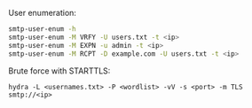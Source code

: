 User enumeration:
```bash
smtp-user-enum -h
smtp-user-enum -M VRFY -U users.txt -t <ip>
smtp-user-enum -M EXPN -u admin -t <ip>
smtp-user-enum -M RCPT -D example.com -U users.txt -t <ip>
```

Brute force with STARTTLS:
```shell
hydra -L <usernames.txt> -P <wordlist> -vV -s <port> -m TLS smtp://<ip>
```